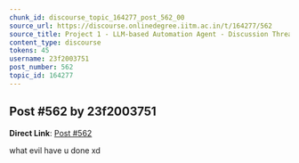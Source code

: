```yaml
---
chunk_id: discourse_topic_164277_post_562_00
source_url: https://discourse.onlinedegree.iitm.ac.in/t/164277/562
source_title: Project 1 - LLM-based Automation Agent - Discussion Thread [TDS Jan 2025]
content_type: discourse
tokens: 45
username: 23f2003751
post_number: 562
topic_id: 164277
---
```


## Post #562 by 23f2003751

**Direct Link**: [Post #562](https://discourse.onlinedegree.iitm.ac.in/t/164277/562)

what evil have u done xd
